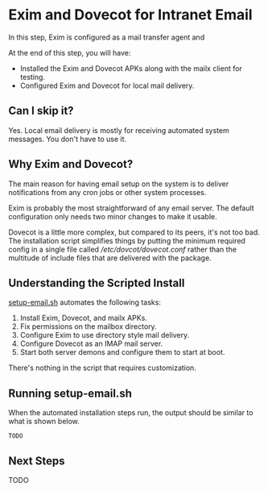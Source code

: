 # Exim and Dovecot for Intranet Email
In this step, Exim is configured as a mail transfer agent and 

At the end of this step, you will have:
* Installed the Exim and Dovecot APKs along with the mailx client for testing.
* Configured Exim and Dovecot for local mail delivery.

## Can I skip it?
Yes. Local email delivery is mostly for receiving automated system messages. You don't have to use it.

## Why Exim and Dovecot?
The main reason for having email setup on the system is to deliver notifications from any cron jobs or other system processes.

Exim is probably the most straightforward of any email server. The default configuration only needs two minor changes to make it usable.

Dovecot is a little more complex, but compared to its peers, it's not too bad. The installation script simplifies things by putting the minimum required config in a single file called _/etc/dovcot/dovecot.conf_ rather than the multitude of include files that are delivered with the package.

## Understanding the Scripted Install
[setup-email.sh](https://raw.githubusercontent.com/DavesCodeMusings/nucloud/main/setup-email.sh) automates the following tasks:
1. Install Exim, Dovecot, and mailx APKs.
2. Fix permissions on the mailbox directory.
3. Configure Exim to use directory style mail delivery.
4. Configure Dovecot as an IMAP mail server.
5. Start both server demons and configure them to start at boot.

There's nothing in the script that requires customization.

## Running setup-email.sh

When the automated installation steps run, the output should be similar to what is shown below.

```
TODO
```

## Next Steps

TODO
